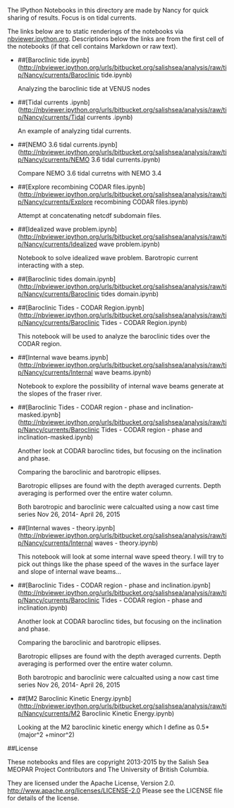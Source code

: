 The IPython Notebooks in this directory are made by Nancy for
quick sharing of results. Focus is on tidal currents.

The links below are to static renderings of the notebooks via
[nbviewer.ipython.org](http://nbviewer.ipython.org/).
Descriptions below the links are from the first cell of the notebooks
(if that cell contains Markdown or raw text).

* ##[Baroclinic tide.ipynb](http://nbviewer.ipython.org/urls/bitbucket.org/salishsea/analysis/raw/tip/Nancy/currents/Baroclinic tide.ipynb)  
    
    Analyzing the baroclinic tide at VENUS nodes  

* ##[Tidal currents .ipynb](http://nbviewer.ipython.org/urls/bitbucket.org/salishsea/analysis/raw/tip/Nancy/currents/Tidal currents .ipynb)  
    
    An example of analyzing tidal currents.  
      


* ##[NEMO 3.6 tidal currents.ipynb](http://nbviewer.ipython.org/urls/bitbucket.org/salishsea/analysis/raw/tip/Nancy/currents/NEMO 3.6 tidal currents.ipynb)  
    
    Compare NEMO 3.6 tidal curretns with NEMO 3.4  

* ##[Explore recombining CODAR files.ipynb](http://nbviewer.ipython.org/urls/bitbucket.org/salishsea/analysis/raw/tip/Nancy/currents/Explore recombining CODAR files.ipynb)  
    
    Attempt at concatenating netcdf subdomain files.  

* ##[Idealized wave problem.ipynb](http://nbviewer.ipython.org/urls/bitbucket.org/salishsea/analysis/raw/tip/Nancy/currents/Idealized wave problem.ipynb)  
    
    Notebook to solve idealized wave problem. Barotropic current interacting with a step.  

* ##[Baroclinic tides domain.ipynb](http://nbviewer.ipython.org/urls/bitbucket.org/salishsea/analysis/raw/tip/Nancy/currents/Baroclinic tides domain.ipynb)  
    
* ##[Baroclinic Tides - CODAR Region.ipynb](http://nbviewer.ipython.org/urls/bitbucket.org/salishsea/analysis/raw/tip/Nancy/currents/Baroclinic Tides - CODAR Region.ipynb)  
    
    This notebook will be used to analyze the baroclinic tides over the CODAR region.  


* ##[Internal wave beams.ipynb](http://nbviewer.ipython.org/urls/bitbucket.org/salishsea/analysis/raw/tip/Nancy/currents/Internal wave beams.ipynb)  
    
    Notebook to explore the possibility of internal wave beams generate at the slopes of the fraser river.  

* ##[Baroclinic Tides - CODAR region - phase and inclination-masked.ipynb](http://nbviewer.ipython.org/urls/bitbucket.org/salishsea/analysis/raw/tip/Nancy/currents/Baroclinic Tides - CODAR region - phase and inclination-masked.ipynb)  
    
    Another look at CODAR baroclinc tides, but focusing on the inclination and phase.  
      
    Comparing the baroclinic and barotropic ellipses.  
      
    Barotropic ellipses are found with the depth averaged currents. Depth averaging is performed over the entire water column.  
      
    Both barotropic and baroclinic were calcualted using a now cast time series Nov 26, 2014- April 26, 2015  

* ##[Internal waves - theory.ipynb](http://nbviewer.ipython.org/urls/bitbucket.org/salishsea/analysis/raw/tip/Nancy/currents/Internal waves - theory.ipynb)  
    
    This notebook will look at some internal wave speed theory. I will try to pick out things like the phase speed of the waves in the surface layer and slope of internal wave beams...  

* ##[Baroclinic Tides - CODAR region - phase and inclination.ipynb](http://nbviewer.ipython.org/urls/bitbucket.org/salishsea/analysis/raw/tip/Nancy/currents/Baroclinic Tides - CODAR region - phase and inclination.ipynb)  
    
    Another look at CODAR baroclinc tides, but focusing on the inclination and phase.  
      
    Comparing the baroclinic and barotropic ellipses.  
      
    Barotropic ellipses are found with the depth averaged currents. Depth averaging is performed over the entire water column.  
      
    Both barotropic and baroclinic were calcualted using a now cast time series Nov 26, 2014- April 26, 2015  

* ##[M2 Baroclinic Kinetic Energy.ipynb](http://nbviewer.ipython.org/urls/bitbucket.org/salishsea/analysis/raw/tip/Nancy/currents/M2 Baroclinic Kinetic Energy.ipynb)  
    
    Looking at the M2 baroclinic kinetic energy which I define as 0.5*(major^2 +minor^2)  


##License

These notebooks and files are copyright 2013-2015
by the Salish Sea MEOPAR Project Contributors
and The University of British Columbia.

They are licensed under the Apache License, Version 2.0.
http://www.apache.org/licenses/LICENSE-2.0
Please see the LICENSE file for details of the license.
